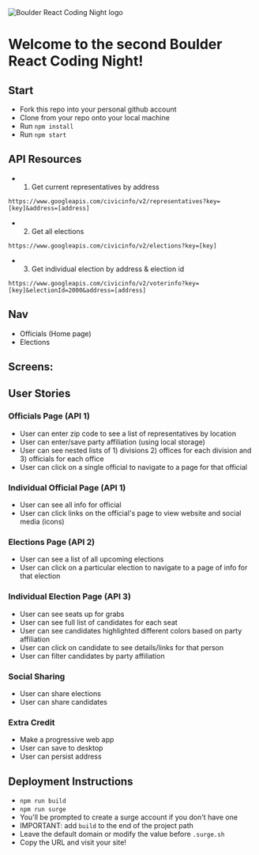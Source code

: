 <img src="./brcnLogo.png" alt="Boulder React Coding Night logo" align="center" />

# Welcome to the second Boulder React Coding Night!


## Start
* Fork this repo into your personal github account
* Clone from your repo onto your local machine
* Run `npm install`
* Run `npm start`


## API Resources
* 1) Get current representatives by address
```
https://www.googleapis.com/civicinfo/v2/representatives?key=[key]&address=[address]
```

* 2) Get all elections
```
https://www.googleapis.com/civicinfo/v2/elections?key=[key]
```

* 3) Get individual election by address & election id
```
https://www.googleapis.com/civicinfo/v2/voterinfo?key=[key]&electionId=2000&address=[address]
```

## Nav
* Officials (Home page)
* Elections


## Screens:

## User Stories

### Officials Page (API 1)
* User can enter zip code to see a list of representatives by location
* User can enter/save party affiliation (using local storage)
* User can see nested lists of 1) divisions 2) offices for each division and 3) officials for each office
* User can click on a single official to navigate to a page for that official

### Individual Official Page (API 1)
* User can see all info for official
* User can click links on the official's page to view website and social media (icons)

### Elections Page (API 2)
* User can see a list of all upcoming elections
* User can click on a particular election to navigate to a page of info for that election

### Individual Election Page (API 3)
* User can see seats up for grabs
* User can see full list of candidates for each seat
* User can see candidates highlighted different colors based on party affiliation
* User can click on candidate to see details/links for that person
* User can filter candidates by party affiliation

### Social Sharing
* User can share elections
* User can share candidates

### Extra Credit
* Make a progressive web app
* User can save to desktop
* User can persist address

## Deployment Instructions
* `npm run build`
* `npm run surge`
* You'll be prompted to create a surge account if you don't have one
* IMPORTANT: add `build` to the end of the project path
* Leave the default domain or modify the value before `.surge.sh`
* Copy the URL and visit your site!
